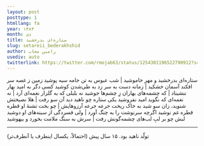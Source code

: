 ```yaml
---
layout: post
posttype: 1
htmllang: fa
year: ۱۳۸۳
month: دی
title: ستاره‌ای بدرخشید 
slug: setareii_bederakhshid
author: رامین مجاب
usediv: auto
twitterlink: https://twitter.com/rmojab63/status/1254301196522790912?s=20
---
```


ستاره‌ای بدرخشید و مهر خاموشید  |  شب عبوس به تن جامه سیه پوشید
زمین ز غصه سر افکند آسمان خشکید  |  زمانه دست به سر زد به طی‌شدن کوشید
کسی دگر به امید بهار ننشیناد  |  که چشمه‌های بهاران زِ چشم‌ها جوشید
نه بلبلی که به گلزار نغمه‌ای آرد | نه نغمه‌ای که نگوید امید نفروشید
یکی ستاره چو ناهید دید آن سو رفت  |  هلا نصیحتش شنوید، زان سو شید
به خاک ریخت جرعه جرعه آرزوهایش  |  چو بخت تشنهٔ او قطره قطره غم نوشید
اگرچه سرنوشت را به چنگ آورد  |  ولی فسردگی از سینه‌های او دوشید
لبش چو بر لبِ لب‌های چشمه‌گونش رفت  |  سرش به سنگ ملامت بخورد و بیهوشید

---
تولّد ناهید بود. ۱۵ سال پیش (احتمالاً، یکسال اینطرف یا آنطرف‌تر)
